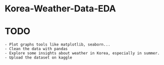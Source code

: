 # Korea-Weather-Data-EDA

# TODO
    - Plot graphs tools like matplotlib, seaborn...
    - Clean the data with pandas
    - Explore some insights about weather in Korea, especially in summer. 
    - Upload the dataset on kaggle